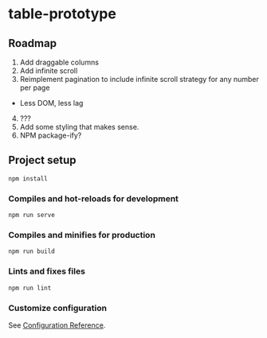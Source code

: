 # table-prototype

## Roadmap

1. Add draggable columns
2. Add infinite scroll
3. Reimplement pagination to include infinite scroll strategy for any number per page

- Less DOM, less lag

4. ???
5. Add some styling that makes sense.
6. NPM package-ify?

## Project setup

```
npm install
```

### Compiles and hot-reloads for development

```
npm run serve
```

### Compiles and minifies for production

```
npm run build
```

### Lints and fixes files

```
npm run lint
```

### Customize configuration

See [Configuration Reference](https://cli.vuejs.org/config/).
